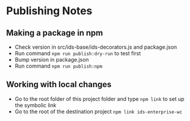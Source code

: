 # Publishing Notes

## Making a package in npm

- Check version in src/ids-base/ids-decorators.js and package.json
- Run command `npm run publish:dry-run` to test first
- Bump version in package.json
- Run command `npm run publish:npm`

## Working with local changes

- Go to the root folder of this project  folder and type `npm link` to set up the symbolic link
- Go to the root of the destination project `npm link ids-enterprise-wc`
